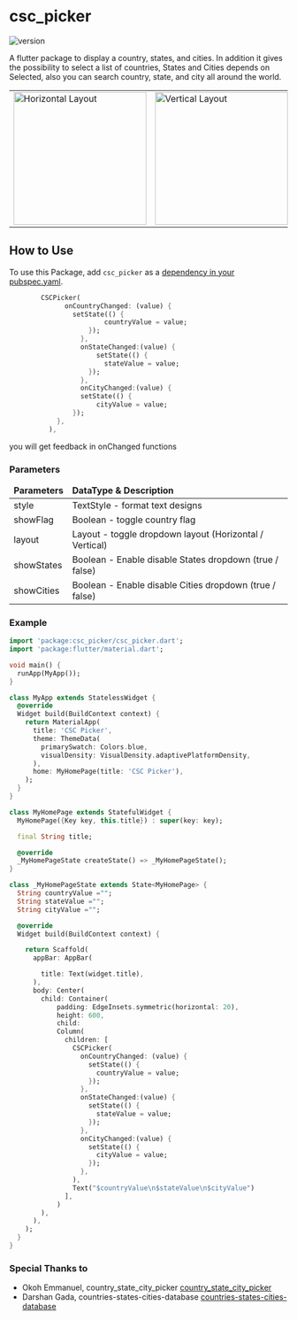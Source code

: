 # csc_picker 
![version](https://img.shields.io/badge/version-0.0.6-blue.svg)

A flutter package to display a country, states, and cities. In addition it gives the possibility to select a list of countries, States and Cities depends on Selected, also you can search country, state, and city all around the world.

<div style="text-align:center">
<table>
<tr>
<td><img src="https://github.com/altafc22/csc_picker/blob/master/screenshot/horizontal_layout.gif?raw=true" alt="Horizontal Layout" width="240"/></td>
<td><img src="https://github.com/altafc22/csc_picker/blob/master/screenshot/vertical_layout.gif?raw=true"  alt="Vertical Layout" width="240"/></td>

</tr>
</table>
</div>

## How to Use

To use this Package, add `csc_picker` as a [dependency in your pubspec.yaml](https://flutter.io/platform-plugins/).

```dart
      	CSCPicker(
              onCountryChanged: (value) {
      			setState(() {
      					countryValue = value;
      				});
                  },
                  onStateChanged:(value) {
                      setState(() {
      					stateValue = value;
      				});
                  },
                  onCityChanged:(value) {
                  setState(() {
                      cityValue = value;
      			});
      		},
          ),
```
you will get feedback in onChanged functions

### Parameters

<table>
<thead><td><b>Parameters</b></td><td><b>DataType &amp; Description</b></td></thead>
<tr><td>style</td><td>TextStyle - format text designs</td></tr>
<tr><td>showFlag</td><td>Boolean - toggle country flag</td></tr>
<tr><td>layout</td><td>Layout - toggle dropdown layout (Horizontal / Vertical)</td></tr>
<tr><td>showStates</td><td>Boolean - Enable disable States dropdown (true / false)</td></tr>
<tr><td>showCities</td><td>Boolean - Enable disable Cities dropdown (true / false)</td></tr>
</table>

### Example

```dart
import 'package:csc_picker/csc_picker.dart';
import 'package:flutter/material.dart';

void main() {
  runApp(MyApp());
}

class MyApp extends StatelessWidget {
  @override
  Widget build(BuildContext context) {
    return MaterialApp(
      title: 'CSC Picker',
      theme: ThemeData(
        primarySwatch: Colors.blue,
        visualDensity: VisualDensity.adaptivePlatformDensity,
      ),
      home: MyHomePage(title: 'CSC Picker'),
    );
  }
}

class MyHomePage extends StatefulWidget {
  MyHomePage({Key key, this.title}) : super(key: key);

  final String title;

  @override
  _MyHomePageState createState() => _MyHomePageState();
}

class _MyHomePageState extends State<MyHomePage> {
  String countryValue ="";
  String stateValue ="";
  String cityValue ="";

  @override
  Widget build(BuildContext context) {

    return Scaffold(
      appBar: AppBar(

        title: Text(widget.title),
      ),
      body: Center(
        child: Container(
            padding: EdgeInsets.symmetric(horizontal: 20),
            height: 600,
            child:
            Column(
              children: [
                CSCPicker(
                  onCountryChanged: (value) {
                    setState(() {
                      countryValue = value;
                    });
                  },
                  onStateChanged:(value) {
                    setState(() {
                      stateValue = value;
                    });
                  },
                  onCityChanged:(value) {
                    setState(() {
                      cityValue = value;
                    });
                  },
                ),
                Text("$countryValue\n$stateValue\n$cityValue")
              ],
            )
        ),
      ),
    );
  }
}

```

### Special Thanks to
- Okoh Emmanuel, country_state_city_picker [country_state_city_picker](https://github.com/prof22/country_state_city_picker)
- Darshan Gada, countries-states-cities-database [countries-states-cities-database](https://github.com/dr5hn/countries-states-cities-database)
